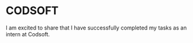# CODSOFT
I am excited to share that I have successfully completed my tasks as an intern at Codsoft.
